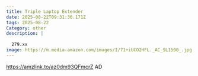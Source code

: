 ```yaml
---
title: Triple Laptop Extender
date: 2025-08-22T09:31:36.171Z
tags: 2025-08-22
Category: other
description: |
  
  279.xx
image: https://m.media-amazon.com/images/I/71+iUCO2HFL._AC_SL1500_.jpg
---
```

https://amzlink.to/az0dm93QFmcrZ
AD